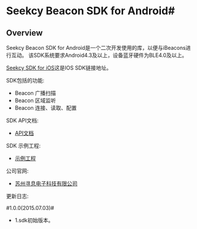 # Seekcy Beacon SDK for Android#

## Overview ##

Seekcy Beacon SDK for Android是一个二次开发使用的库，以便与iBeacons进行互动。
该SDK系统要求Android4.3及以上，设备蓝牙硬件为BLE4.0及以上。

[Seekcy SDK for iOS]()这是IOS SDK链接地址。

SDK包括的功能:

- Beacon 广播扫描
- Beacon 区域监听
- Beacon 连接、读取、配置

SDK API文档: 

 - [API文档]()

SDK 示例工程: 

- [示例工程]()

公司官网:

 - [苏州寻息电子科技有限公司](http://www.seekcy.com)
 
更新日志:

#1.0.0(2015.07.03)#
- 1.sdk初始版本。


 




